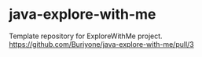 # java-explore-with-me
Template repository for ExploreWithMe project.
https://github.com/Buriyone/java-explore-with-me/pull/3
